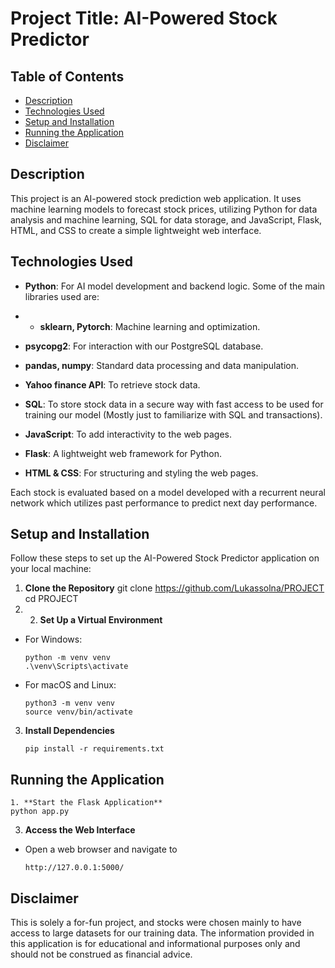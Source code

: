 # Project Title: AI-Powered Stock Predictor

## Table of Contents
- [Description](#description)
- [Technologies Used](#technologies-used)
- [Setup and Installation](#setup-and-installation)
- [Running the Application](#running-the-application)
- [Disclaimer](#disclaimer)
## Description
This project is an AI-powered stock prediction web application. It uses machine learning models to forecast stock prices, utilizing Python for data analysis and machine learning, SQL for data storage, and JavaScript, Flask, HTML, and CSS to create a simple lightweight web interface.

## Technologies Used
- **Python**: For AI model development and backend logic. Some of the main libraries used are:
-  - **sklearn, Pytorch**: Machine learning and optimization.
  - **psycopg2**: For interaction with our PostgreSQL database.
  - **pandas, numpy**: Standard data processing and data manipulation.
 
- **Yahoo finance API**: To retrieve stock data.
- **SQL**: To store stock data in a secure way with fast access to be used for training our model (Mostly just to familiarize with SQL and transactions).
- **JavaScript**: To add interactivity to the web pages.
- **Flask**: A lightweight web framework for Python.
- **HTML & CSS**: For structuring and styling the web pages.

Each stock is evaluated based on a model developed with a recurrent neural network which utilizes past performance to predict next day performance.

## Setup and Installation
Follow these steps to set up the AI-Powered Stock Predictor application on your local machine:

1. **Clone the Repository**
   git clone https://github.com/Lukassolna/PROJECT
   cd PROJECT
3. 2. **Set Up a Virtual Environment**
- For Windows:
  ```
  python -m venv venv
  .\venv\Scripts\activate
  ```
- For macOS and Linux:
  ```
  python3 -m venv venv
  source venv/bin/activate
  ```
  

3. **Install Dependencies**
     ```
     pip install -r requirements.txt
     ```

## Running the Application

  ```
1. **Start the Flask Application**
python app.py
 ```

3. **Access the Web Interface**
- Open a web browser and navigate to
   ```
  http://127.0.0.1:5000/
    ```


## Disclaimer
This is solely a for-fun project, and stocks were chosen mainly to have access to large datasets for our training data. The information provided in this application is for educational and informational purposes only and should not be construed as financial advice.
